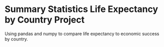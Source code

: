 # Summary Statistics Life Expectancy by Country Project

Using pandas and numpy to compare life expectancy to economic success by country.
